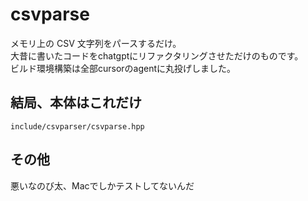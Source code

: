 # csvparse

メモリ上の CSV 文字列をパースするだけ。  
大昔に書いたコードをchatgptにリファクタリングさせただけのものです。  
ビルド環境構築は全部cursorのagentに丸投げしました。

## 結局、本体はこれだけ
`include/csvparser/csvparse.hpp`

## その他
悪いなのび太、Macでしかテストしてないんだ